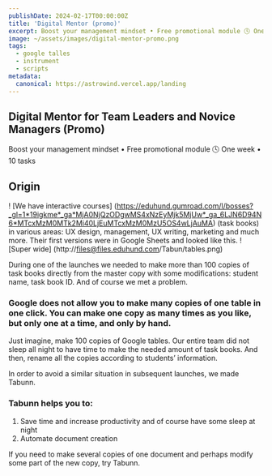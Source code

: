 ```yaml
---
publishDate: 2024-02-17T00:00:00Z
title: 'Digital Mentor (promo)'
excerpt: Boost your management mindset • Free promotional module 🕓 One week • 10 tasks
image: ~/assets/images/digital-mentor-promo.png
tags:
  - google talles
  - instrument
  - scripts
metadata:
  canonical: https://astrowind.vercel.app/landing 
---
```


## Digital Mentor for Team Leaders and Novice Managers (Promo)
Boost your management mindset • Free promotional module 🕓 One week • 10 tasks

## Origin 
! [We have interactive courses] (https://eduhund.gumroad.com/l/bosses?_gl=1*19igkme*_ga*MjA0NjQzODgwMS4xNzEyMjk5MjUw*_ga_6LJN6D94N6*MTcxMzM0MTk2Mi40LjEuMTcxMzM0MzU5OS4wLjAuMA) (task books) in various areas: UX design, management, UX writing, marketing and much more. Their first versions were in Google Sheets and looked like this.
![Super wide] (http://files@files.eduhund.com/Tabun/tables.png) 

During one of the launches we needed to make more than 100 copies of task books directly from the master copy with some modifications: student name, task book ID. And of course we met a problem. 

### Google does not allow you to make many copies of one table in one click. You can make one copy as many times as you like, but only one at a time, and only by hand. 

Just imagine, make 100 copies of Google tables. Our entire team did not sleep all night to have time to make the needed amount of task books. And then, rename all the copies according to students’ information. 

In order to avoid a similar situation in subsequent launches, we made Tabunn. 

### Tabunn helps you to:
1. Save time and increase productivity and of course have some sleep at night
2. Automate document creation 

If you need to make several copies of one document and perhaps modify some part of the new copy, try Tabunn. 


